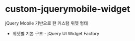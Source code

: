 # custom-jquerymobile-widget
jQuery Mobile 기반으로 한 커스텀 위젯 형태

* 위젯별 기본 구조 - jQuery UI Widget Factory

